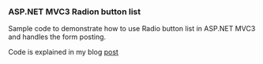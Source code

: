 <h3>ASP.NET MVC3 Radion button list</h3>
Sample code to demonstrate how to use Radio button list in ASP.NET MVC3 and handles the form posting.

<p>
Code is explained in my blog <a href="http://www.techiesweb.net/radio-button-list-in-asp-net-mvc">post</a>

</p>